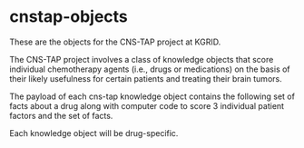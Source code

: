 # cnstap-objects
These are the objects for the CNS-TAP project at KGRID.

The CNS-TAP project involves a class of knowledge objects that score individual chemotherapy agents (i.e., drugs or medications) on the basis of their likely usefulness for certain patients and treating their brain tumors.

The payload of each cns-tap knowledge object contains the following set of facts about a drug along with computer code to score 3 individual patient factors and the set of facts.

Each knowledge object will be drug-specific.
